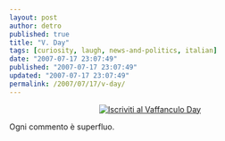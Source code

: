 ```yaml
---
layout: post
author: detro
published: true
title: "V. Day"
tags: [curiosity, laugh, news-and-politics, italian]
date: "2007-07-17 23:07:49"
published: "2007-07-17 23:07:49"
updated: "2007-07-17 23:07:49"
permalink: /2007/07/17/v-day/
---
```


<div align="center"><a href="http://www.beppegrillo.it/vaffanculoday/index.php?id=vday" target="_blank"  ><img src="http://www.beppegrillo.it/vaffanculoday/immagini/banner_vday.gif" border="0" alt="Iscriviti al Vaffanculo Day"/></a>
</div>

Ogni commento è superfluo.
